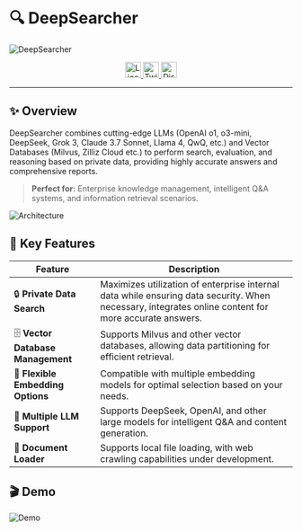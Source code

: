# 🔍 DeepSearcher

![DeepSearcher](./assets/pic/logo.png)

<div align="center">

  <a href="https://opensource.org/licenses/Apache-2.0">
    <img height="28" src="https://img.shields.io/badge/License-Apache%202.0-blue.svg?style=flat" alt="License">
  </a>
  <a href="https://twitter.com/zilliz_universe">
    <img height="28" src="https://img.shields.io/badge/Follow-%40Zilliz-1DA1F2?style=flat&logo=twitter" alt="Twitter">
  </a>
  <a href="https://discord.gg/mKc3R95yE5">
    <img height="28" src="https://img.shields.io/badge/Discord-Join%20Chat-5865F2?style=flat&logo=discord&logoColor=white" alt="Discord">
  </a>

</div>


---

## ✨ Overview

DeepSearcher combines cutting-edge LLMs (OpenAI o1, o3-mini, DeepSeek, Grok 3, Claude 3.7 Sonnet, Llama 4, QwQ, etc.) and Vector Databases (Milvus, Zilliz Cloud etc.) to perform search, evaluation, and reasoning based on private data, providing highly accurate answers and comprehensive reports.

> **Perfect for:** Enterprise knowledge management, intelligent Q&A systems, and information retrieval scenarios.


![Architecture](./assets/pic/deep-searcher-arch.png)


## 🚀 Key Features

| Feature | Description |
|---------|-------------|
| 🔒 **Private Data Search** | Maximizes utilization of enterprise internal data while ensuring data security. When necessary, integrates online content for more accurate answers. |
| 🗄️ **Vector Database Management** | Supports Milvus and other vector databases, allowing data partitioning for efficient retrieval. |
| 🧩 **Flexible Embedding Options** | Compatible with multiple embedding models for optimal selection based on your needs. |
| 🤖 **Multiple LLM Support** | Supports DeepSeek, OpenAI, and other large models for intelligent Q&A and content generation. |
| 📄 **Document Loader** | Supports local file loading, with web crawling capabilities under development. |

## 🎬 Demo
  
![Demo](./assets/pic/demo.gif)
  